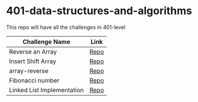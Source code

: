 # 401-data-structures-and-algorithms

This repo will have all the challenges in 401-level


| Challenge Name | Link |
|----------------|------|
|Reverse an Array | [Repo](https://github.com/baraarami/401-data-structures-and-algorithms/tree/main/challenges/challenge-1) |
|Insert Shift Array | [Repo](https://github.com/baraarami/401-data-structures-and-algorithms/tree/main/challenges/challenge-2) |
|array-reverse | [Repo](https://github.com/baraarami/401-data-structures-and-algorithms/tree/array-binary-search/challenges/challenge-3)|
| Fibonacci number | [Repo](https://github.com/baraarami/401-data-structures-and-algorithms/tree/Fibonacci-number/challenges/challenge-4)|
| Linked List Implementation | [Repo](https://github.com/baraarami/401-data-structures-and-algorithms/tree/linked-list)
